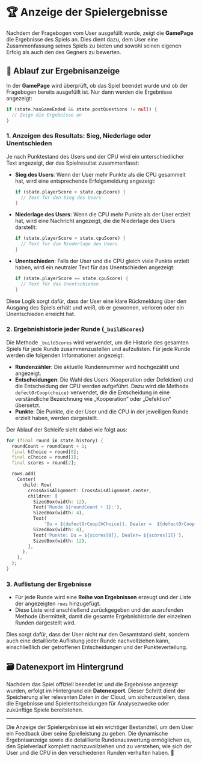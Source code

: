 # 🏆 Anzeige der Spielergebnisse

Nachdem der Fragebogen vom User ausgefüllt wurde, zeigt die **GamePage** die Ergebnisse des Spiels an. Dies dient dazu, dem User eine Zusammenfassung seines Spiels zu bieten und sowohl seinen eigenen Erfolg als auch den des Gegners zu bewerten.

## 📄 Ablauf zur Ergebnisanzeige

In der **GamePage** wird überprüft, ob das Spiel beendet wurde und ob der Fragebogen bereits ausgefüllt ist. Nur dann werden die Ergebnisse angezeigt:

```dart
if (state.hasGameEnded && state.postQuestions != null) {
  // Zeige die Ergebnisse an
}
```

### 1. **Anzeigen des Resultats: Sieg, Niederlage oder Unentschieden**

Je nach Punktestand des Users und der CPU wird ein unterschiedlicher Text angezeigt, der das Spielresultat zusammenfasst:

- **Sieg des Users**: Wenn der User mehr Punkte als die CPU gesammelt hat, wird eine entsprechende Erfolgsmeldung angezeigt:
  ```dart
  if (state.playerScore > state.cpuScore) {
    // Text für den Sieg des Users
  }
  ```
- **Niederlage des Users**: Wenn die CPU mehr Punkte als der User erzielt hat, wird eine Nachricht angezeigt, die die Niederlage des Users darstellt:
  ```dart
  if (state.playerScore < state.cpuScore) {
    // Text für die Niederlage des Users
  }
  ```
- **Unentschieden**: Falls der User und die CPU gleich viele Punkte erzielt haben, wird ein neutraler Text für das Unentschieden angezeigt:
  ```dart
  if (state.playerScore == state.cpuScore) {
    // Text für das Unentschieden
  }
  ```

Diese Logik sorgt dafür, dass der User eine klare Rückmeldung über den Ausgang des Spiels erhält und weiß, ob er gewonnen, verloren oder ein Unentschieden erreicht hat.

### 2. **Ergebnishistorie jeder Runde (`_buildScores`)**

Die Methode `_buildScores` wird verwendet, um die Historie des gesamten Spiels für jede Runde zusammenzustellen und aufzulisten. Für jede Runde werden die folgenden Informationen angezeigt:

- **Rundenzähler**: Die aktuelle Rundennummer wird hochgezählt und angezeigt.
- **Entscheidungen**: Die Wahl des Users (Kooperation oder Defektion) und die Entscheidung der CPU werden aufgeführt. Dazu wird die Methode `defectOrCoop(choice)` verwendet, die die Entscheidung in eine verständliche Bezeichnung wie „Kooperation“ oder „Defektion“ übersetzt.
- **Punkte**: Die Punkte, die der User und die CPU in der jeweiligen Runde erzielt haben, werden dargestellt.

Der Ablauf der Schleife sieht dabei wie folgt aus:

```dart
for (final round in state.history) {
  roundCount = roundCount + 1;
  final hChoice = round[0];
  final cChoice = round[1];
  final scores = round[2];

  rows.add(
    Center(
      child: Row(
        crossAxisAlignment: CrossAxisAlignment.center,
        children: [
          SizedBox(width: 12),
          Text('Runde ${roundCount + 1}:'),
          SizedBox(width: 4),
          Text(
              'Du = ${defectOrCoop(hChoice)}, Dealer =  ${defectOrCoop(cChoice)}'),
          SizedBox(width: 4),
          Text('Punkte: Du = ${scores[0]}, Dealer= ${scores[1]}'),
          SizedBox(width: 12),
        ],
      ),
    ),
  );
}
```

### 3. **Auflistung der Ergebnisse**

- Für jede Runde wird eine **Reihe von Ergebnissen** erzeugt und der Liste der angezeigten `rows` hinzugefügt.
- Diese Liste wird anschließend zurückgegeben und der ausrufenden Methode übermittelt, damit die gesamte Ergebnishistorie der einzelnen Runden dargestellt wird.

Dies sorgt dafür, dass der User nicht nur den Gesamtstand sieht, sondern auch eine detaillierte Auflistung jeder Runde nachvollziehen kann, einschließlich der getroffenen Entscheidungen und der Punkteverteilung.

## 🗃️ Datenexport im Hintergrund

Nachdem das Spiel offiziell beendet ist und die Ergebnisse angezeigt wurden, erfolgt im Hintergrund ein **Datenexport**. Dieser Schritt dient der Speicherung aller relevanten Daten in der Cloud, um sicherzustellen, dass die Ergebnisse und Spielentscheidungen für Analysezwecke oder zukünftige Spiele bereitstehen.

---

Die Anzeige der Spielergebnisse ist ein wichtiger Bestandteil, um dem User ein Feedback über seine Spielleistung zu geben. Die dynamische Ergebnisanzeige sowie die detaillierte Rundenauswertung ermöglichen es, den Spielverlauf komplett nachzuvollziehen und zu verstehen, wie sich der User und die CPU in den verschiedenen Runden verhalten haben. 🚀
